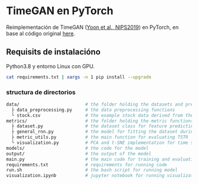 # TimeGAN en PyTorch
Reimplementación de TimeGAN ([Yoon et al., NIPS2019](https://papers.nips.cc/paper/8789-time-series-generative-adversarial-networks)) en PyTorch, en base al código original [here](https://github.com/jsyoon0823/TimeGAN).

## Requisits de instalacióno
Python3.8 y entorno Linux con GPU.
```bash
cat requirements.txt | xargs -n 1 pip install --upgrade
```

### structura de directorios
```bash
data/                         # the folder holding the datasets and preprocessing files
  ├ data_preprocessing.py     # the data preprocessing functions
  └ stock.csv                 # the example stock data derived from the original repo
metrics/                      # the folder holding the metric functions for evaluating the model
  ├ dataset.py                # the dataset class for feature predicting and one-step ahead predicting
  ├ general_rnn.py            # the model for fitting the dataset during TSTR evaluation
  ├ metric_utils.py           # the main function for evaluating TSTR
  └ visualization.py          # PCA and t-SNE implementation for time series taken from the original repo
models/                       # the code for the model
output/                       # the output of the model
main.py                       # the main code for training and evaluating TSTR of the model
requirements.txt              # requirements for running code
run.sh                        # the bash script for running model
visualization.ipynb           # jupyter notebook for running visualization of original and synthetic data
```
